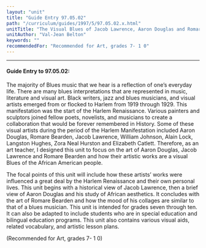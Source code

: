 ```yaml
---
layout: "unit"
title: "Guide Entry 97.05.02"
path: "/curriculum/guides/1997/5/97.05.02.x.html"
unitTitle: "The Visual Blues of Jacob Lawrence, Aaron Douglas and Romare Bearden"
unitAuthor: "Val-Jean Belton"
keywords: ""
recommendedFor: "Recommended for Art, grades 7- 1 0"
---
```

<body>
<hr/>
<h4>
Guide Entry to 97.05.02:
</h4>
The majority of Blues music that we hear is a reflection of one’s everyday life. There are many blues interpretations that are represented in music, literature and visual art. Black writers, jazz and blues musicians, and visual artists emerged from or flocked to Harlem from 1919 through 1929. This manifestation was the start of the Harlem Renaissance. Various painters and sculptors joined fellow poets, novelists, and musicians to create a collaboration that would be forever remembered in History. Some of these visual artists during the period of the Harlem Manifestation included Aaron Douglas, Romare Bearden, Jacob Lawrence, William Johnson, Alain Lock, Langston Hughes, Zora Neal Hurston and Elizabeth Catlett. Therefore, as an art teacher, I designed this unit to focus on the art of Aaron Douglas, Jacob Lawrence and Romare Bearden and how their artistic works are a visual Blues of the African American people.
<p>
The focal points of this unit will include how these artists’ works were influenced a great deal by the Harlem Renaissance and their own personal lives. This unit begins with a historical view of Jacob Lawrence, then a brief view of Aaron Douglas and his study of African aesthetics. It concludes with the art of Romare Bearden and how the mood of his collages are similar to that of a blues musician. This unit is intended for grades seven through ten. It can also be adapted to include students who are in special education and bilingual education programs. This unit also contains various visual aids, related vocabulary, and artistic lesson plans.
</p>
<p>
(Recommended for Art, grades 7- 1 0)
</p>
</body>